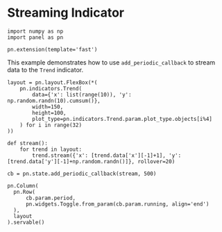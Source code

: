 # Streaming Indicator

```{pyodide}
import numpy as np
import panel as pn

pn.extension(template='fast')
```

This example demonstrates how to use `add_periodic_callback` to stream data to the `Trend` indicator.

```{pyodide}
layout = pn.layout.FlexBox(*(
    pn.indicators.Trend(
        data={'x': list(range(10)), 'y': np.random.randn(10).cumsum()},
        width=150,
        height=100,
        plot_type=pn.indicators.Trend.param.plot_type.objects[i%4]
    ) for i in range(32)
))

def stream():
    for trend in layout:
        trend.stream({'x': [trend.data['x'][-1]+1], 'y': [trend.data['y'][-1]+np.random.randn()]}, rollover=20)

cb = pn.state.add_periodic_callback(stream, 500)

pn.Column(
  pn.Row(
      cb.param.period,
	  pn.widgets.Toggle.from_param(cb.param.running, align='end')
  ),
  layout
).servable()
```
